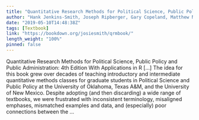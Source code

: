 ```yaml
---
title: "Quantitative Research Methods for Political Science, Public Policy and Public Administration: 4th Edition With Applications in R"
author: "Hank Jenkins-Smith, Joseph Ripberger, Gary Copeland, Matthew Nowlin, Tyler Hughes, Aaron Fister, Wesley Wehde"
date: "2019-05-10T14:48:38Z"
tags: [Textbook]
link: "https://bookdown.org/josiesmith/qrmbook/"
length_weight: "100%"
pinned: false
---
```


Quantitative Research Methods for Political Science, Public Policy and Public Administration: 4th Edition With Applications in R [...] The idea for this book grew over decades of teaching introductory and intermediate quantitative methods classes for graduate students in Political Science and Public Policy at the University of Oklahoma, Texas A&M, and the University of New Mexico. Despite adopting (and then discarding) a wide range of textbooks, we were frustrated with inconsistent terminology, misaligned emphases, mismatched examples and data, and (especially) poor connections between the ...
